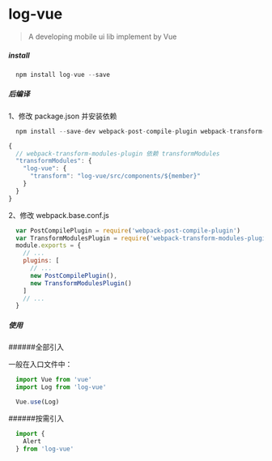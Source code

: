 # log-vue

> A developing mobile ui lib implement by Vue

##### install

``` javascript
  npm install log-vue --save
```

##### 后编译

1、修改 package.json 并安装依赖
``` javascript
  npm install --save-dev webpack-post-compile-plugin webpack-transform-modules-plugin less less-loader
```

``` javascript
{
  // webpack-transform-modules-plugin 依赖 transformModules
  "transformModules": {
    "log-vue": {
      "transform": "log-vue/src/components/${member}"
    }
  }
}
```

2、修改 webpack.base.conf.js

``` javascript
  var PostCompilePlugin = require('webpack-post-compile-plugin')
  var TransformModulesPlugin = require('webpack-transform-modules-plugin')
  module.exports = {
    // ...
    plugins: [
      // ...
      new PostCompilePlugin(),
      new TransformModulesPlugin()
    ]
    // ...
  }
```

##### 使用

######全部引入

一般在入口文件中：

``` javascript
  import Vue from 'vue'
  import Log from 'log-vue'

  Vue.use(Log)
```

######按需引入

``` javascript
  import {
    Alert
  } from 'log-vue'
```

